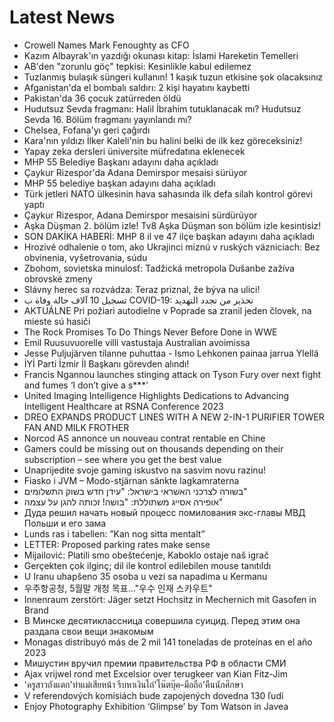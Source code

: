 # Latest News
-  Crowell Names Mark Fenoughty as CFO
-  Kazım Albayrak'ın yazdığı okunası kitap: İslami Hareketin Temelleri
-  AB'den "zorunlu göç" tepkisi: Kesinlikle kabul edilemez
-  Tuzlanmış bulaşık süngeri kullanın! 1 kaşık tuzun etkisine şok olacaksınız
-  Afganistan'da el bombalı saldırı: 2 kişi hayatını kaybetti
-  Pakistan'da 36 çocuk zatürreden öldü
-  Hudutsuz Sevda fragmanı: Halil İbrahim tutuklanacak mı? Hudutsuz Sevda 16. Bölüm fragmanı yayınlandı mı?
-  Chelsea, Fofana'yı geri çağırdı
-  Kara'nın yıldızı İlker Kaleli'nin bu halini belki de ilk kez göreceksiniz!
-  Yapay zeka dersleri üniversite müfredatına eklenecek
-  MHP 55 Belediye Başkanı adayını daha açıkladı
-  Çaykur Rizespor'da Adana Demirspor mesaisi sürüyor
-  MHP 55 belediye başkan adayını daha açıkladı
-  Türk jetleri NATO ülkesinin hava sahasında ilk defa silah kontrol görevi yaptı
-  Çaykur Rizespor, Adana Demirspor mesaisini sürdürüyor
-  Aşka Düşman 2. bölüm izle! Tv8 Aşka Düşman son bölüm izle kesintisiz!
-  SON DAKİKA HABERİ: MHP 8 il ve 47 ilçe başkan adayını daha açıkladı
-  Hrozivé odhalenie o tom, ako Ukrajinci miznú v ruských väzniciach: Bez obvinenia, vyšetrovania, súdu
-  Zbohom, sovietska minulosť: Tadžická metropola Dušanbe zažíva obrovské zmeny
-  Slávny herec sa rozvádza: Teraz priznal, že býva na ulici!
-  تسجيل 10 آلاف حالة وفاة ب COVID-19: تحذير من تجدد التهديد
-  AKTUÁLNE Pri požiari autodielne v Poprade sa zranil jeden človek, na mieste sú hasiči
-  The Rock Promises To Do Things Never Before Done in WWE
-  Emil Ruusuvuorelle villi vastustaja Australian avoimissa
-  Jesse Puljujärven tilanne puhuttaa - Ismo Lehkonen painaa jarrua Ylellä
-  İYİ Parti İzmir İl Başkanı görevden alındı!
-  Francis Ngannou launches stinging attack on Tyson Fury over next fight and fumes ‘I don’t give a s***’
-  United Imaging Intelligence Highlights Dedications to Advancing Intelligent Healthcare at RSNA Conference 2023
-  DREO EXPANDS PRODUCT LINES WITH A NEW 2-IN-1 PURIFIER TOWER FAN AND MILK FROTHER
-  Norcod AS annonce un nouveau contrat rentable en Chine
-  Gamers could be missing out on thousands depending on their subscription – see where you get the best value
-  Unaprijedite svoje gaming iskustvo na sasvim novu razinu!
-  Fiasko i JVM – Modo-stjärnan sänkte lagkamraterna
-  בשורה לצרכני האשראי בישראל: "עידן חדש בשוק התשלומים"
-  אופירה אסייג משתוללת: "בושה! זכותה להגן על עצמה"
-  Дуда решил начать новый процесс помилования экс-главы МВД Польши и его зама
-  Lunds ras i tabellen: ”Kan nog sitta mentalt”
-  LETTER: Proposed parking rates make sense
-  Mijailović: Platili smo obeštećenje, Kaboklo ostaje naš igrač
-  Gerçekten çok ilginç; dil ile kontrol edilebilen mouse tanıtıldı
-  U Iranu uhapšeno 35 osoba u vezi sa napadima u Kermanu
-  우주항공청, 5월말 개청 목표…"우수 인재 스카우트"
-  Innenraum zerstört: Jäger setzt Hochsitz in Mechernich mit Gasofen in Brand
-  В Минске десятиклассница совершила суицид. Перед этим она раздала свои вещи знакомым
-  Monagas distribuyó más de 2 mil 141 toneladas de proteínas en el año 2023
-  Мишустин вручил премии правительства РФ в области СМИ
-  Ajax vrijwel rond met Excelsior over terugkeer van Kian Fitz-Jim
-  'ครูสาวถังแตก'ทำแม่เสียหน้า รีบหาเงินไถ่'โน๊ตบุ๊ค-มือถือ'คืนนักศึกษา
-  V referendových komisiách bude zapojených dovedna 130 ľudí
-  Enjoy Photography Exhibition ‘Glimpse’ by Tom Watson in Javea
